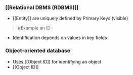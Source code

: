 ### [[Relational DBMS (RDBMS)]]
- [[Entity]] are uniquely defined by Primary Keys (visible)
>	#Example 
>	an ID
- Identification depends on values in key fields

### Object-oriented database
- Uses [[Object ID]] for identifying an object
- [[Object ID]] 